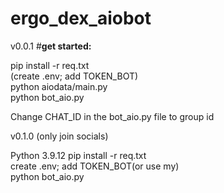 # ergo_dex_aiobot
v0.0.1
#**get started:**

  pip install -r req.txt <br />
  (create .env; add TOKEN_BOT) <br />
  python aiodata/main.py <br />
  python bot_aio.py <br />
  
Change CHAT_ID in the bot_aio.py file to group id

v0.1.0 (only join socials)

Python 3.9.12
  pip install -r req.txt <br />
  create .env; add TOKEN_BOT(or use my) <br />
  python bot_aio.py <br />
  
